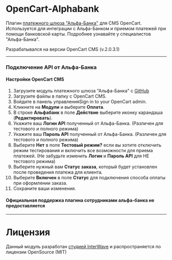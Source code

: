 # OpenCart-Alphabank
Плагин <a href="https://pay.alfabank.ru/ecommerce/" target="_blank">платежного шлюза "Альфа-Банка"</a> для CMS OpenCart.
Используется для интеграции с Альфа-Банком и приемом платежей при помощи банковской карты. Подробнее узнавайте у специалистов "Альфа-Банка".

Разрабатывался на версии OpenCart CMS (v.2.0.3.1)

----------------------------------------
### Подключение API от Альфа-Банка
#### Настройки OpenCart CMS

1. Загрузите модуль платежного шлюза "Альфа-Банка" с <a href="https://github.com/InterWaveRussia/OpenCart-Alphabank/">GitHub</a>
2. Загрузите файлы в папку с OpenCart CMS.
3. Войдите в панель управленияSign in to your OpenCart admin.
4. Кликните на **Модули** и выберите **Оплата**.
5. В строке **Альфабанк** в поле **Действие** выберите иконку карандаша (**Редактировать**).
6. Укажите ваш **Логин API** полученный от Альфа-Банка. (Различен для тестового и полного режима)
7. Укажите ваш **Пароль API** полученный от Альфа-Банка. (Различен для тестового и полного режима)
8. Выберите **Нет** в поле **Тестовый режим?** если вы хотите отключить режим тестирования и включить все возможности для приема платежей. (Не забудьте изменить **Логин** и **Пароль API** для НЕ тестового режима)
10. Выберите нужный вам **Статус заказа**, который будет установлен после проведения платежа для клиента.
11. Выберите **Включен** в поле **Статус** для подключения способа оплаты при оформлении заказа.
12. Сохраните ваши изменения.

#### Официальная поддержка плагина сотрудниками альфа-банка не предоставляется
----------------------------------------
# Лицензия
Данный модуль разработан <a href="http://iwaps.ru/" target="_blank">студией InterWave</a> и распространяется по лицензии OpenSource (MIT)
